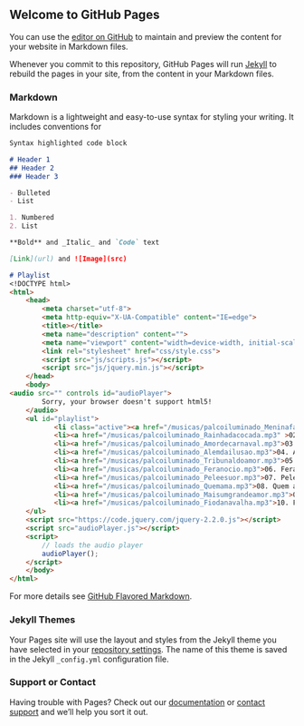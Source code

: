 ## Welcome to GitHub Pages


You can use the [editor on GitHub](https://github.com/JulianaMariaSousaMesquita/plasylist01/edit/main/docs/index.md) to maintain and preview the content for your website in Markdown files.

Whenever you commit to this repository, GitHub Pages will run [Jekyll](https://jekyllrb.com/) to rebuild the pages in your site, from the content in your Markdown files.

### Markdown

Markdown is a lightweight and easy-to-use syntax for styling your writing. It includes conventions for

```markdown
Syntax highlighted code block

# Header 1
## Header 2
### Header 3

- Bulleted
- List

1. Numbered
2. List

**Bold** and _Italic_ and `Code` text

[Link](url) and ![Image](src)

# Playlist
<!DOCTYPE html>
<html>
    <head>
        <meta charset="utf-8">
        <meta http-equiv="X-UA-Compatible" content="IE=edge">
        <title></title>
        <meta name="description" content="">
        <meta name="viewport" content="width=device-width, initial-scale=1">
        <link rel="stylesheet" href="css/style.css">
        <script src="js/scripts.js"></script>
        <script src="js/jquery.min.js"></script>
    </head>
    <body>
<audio src="" controls id="audioPlayer">
        Sorry, your browser doesn't support html5!
    </audio>
    <ul id="playlist">
           <li class="active"><a href="/musicas/palcoiluminado_Meninafaceira.mp3">01. Menina Faceira</a></li>
           <li><a href="/musicas/palcoiluminado_Rainhadacocada.mp3" >02. Rainha da Cocada</a></li>
           <li><a href="/musicas/palcoiluminado_Amordecarnaval.mp3">03. Amor de Carnaval</a></li>
           <li><a href="/musicas/palcoiluminado_Alemdailusao.mp3">04. Além da Ilusão</a></li>
           <li><a href="/musicas/palcoiluminado_Tribunaldoamor.mp3">05. Tibunal do Amor</a></li>
           <li><a href="/musicas/palcoiluminado_Feranocio.mp3">06. Fera no Cio</a></li>
           <li><a href="/musicas/palcoiluminado_Peleesuor.mp3">07. Pele e suor</a></li>
           <li><a href="/musicas/palcoiluminado_Quemama.mp3">08. Quem amar</a></li>
           <li><a href="/musicas/palcoiluminado_Maisumgrandeamor.mp3">09. Mais um grande amor</a></li>
           <li><a href="/musicas/palcoiluminado_Fiodanavalha.mp3">10. Fio da navalhar</a></li>
    </ul>
    <script src="https://code.jquery.com/jquery-2.2.0.js"></script>
    <script src="audioPlayer.js"></script>
    <script>
        // loads the audio player
        audioPlayer();
    </script>
    </body>
</html>

```

For more details see [GitHub Flavored Markdown](https://guides.github.com/features/mastering-markdown/).

### Jekyll Themes

Your Pages site will use the layout and styles from the Jekyll theme you have selected in your [repository settings](https://github.com/JulianaMariaSousaMesquita/plasylist01/settings/pages). The name of this theme is saved in the Jekyll `_config.yml` configuration file.

### Support or Contact

Having trouble with Pages? Check out our [documentation](https://docs.github.com/categories/github-pages-basics/) or [contact support](https://support.github.com/contact) and we’ll help you sort it out.
